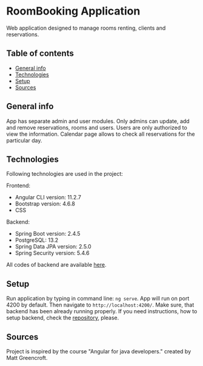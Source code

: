 # RoomBooking Application

Web application designed to manage rooms renting, clients and reservations.

## Table of contents

- [General info](#general-info)
- [Technologies](#Technologies)
- [Setup](#Setup)
- [Sources](#Sources)

## General info

App has separate admin and user modules. Only admins can update, add and remove reservations, rooms and users. Users are only authorized to view the information. Calendar page allows to check all reservations for the particular day.

## Technologies

Following technologies are used in the project:

Frontend:

- Angular CLI version: 11.2.7
- Bootstrap version: 4.6.8
- CSS

Backend:

- Spring Boot version: 2.4.5
- PostgreSQL: 13.2
- Spring Data JPA version: 2.5.0
- Spring Security version: 5.4.6

All codes of backend are available [here](https://github.com/zubuxx/RoomBookingBackend).

## Setup

Run application by typing in command line: `ng serve`. App will run on port 4200 by default. Then navigate to `http://localhost:4200/`. Make sure, that backend has been already running properly.
If you need instructions, how to setup backend, check the [repository](https://github.com/zubuxx/RoomBookingBackend), please.

## Sources

Project is inspired by the course
"Angular for java developers." created by Matt Greencroft.
